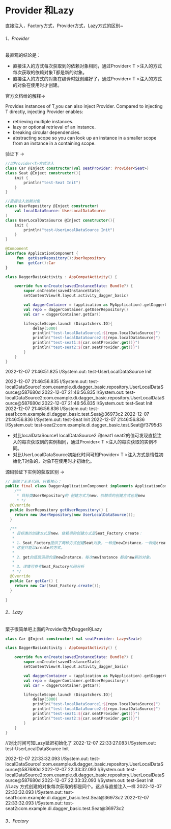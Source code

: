
# Provider 和Lazy

直接注入，Factory方式，Provider方式，Lazy方式的区别~

###### 1、Provider

最直观的结论是：

- 直接注入的方式每次获取到的依赖对象相同，通过Provider< T >注入的方式每次获取的依赖对象T都是新的对象。
- 直接注入的方式的对象在编译时就创建好了，通过Provider< T >注入的方式的对象在使用时才创建。

官方文档给的解释->

Provides instances of T,you can also inject Provider<T>. Compared to injecting T directly, injecting Provider<T> enables:

- retrieving multiple instances.
- lazy or optional retrieval of an instance.
- breaking circular dependencies.
- abstracting scope so you can look up an instance in a smaller scope from an instance in a containing scope.

验证下 ->

```kotlin
//以Provider<T>方式注入
class Car @Inject constructor(val seatProvider: Provider<Seat>)
class Seat @Inject constructor(){
    init {
        println("test-Seat Init")
    }
}
```

```kotlin
//直接注入依赖对象
class UserRepository @Inject constructor(
    val localDataSource: UserLocalDataSource
)
class UserLocalDataSource @Inject constructor(){
    init {
        println("test-UserLocalDataSource Init")
    }
}
```

```kotlin
@Component
interface ApplicationComponent {
     fun  getUserRepository():UserRepository
     fun  getCar():Car
}
```

```kotlin
class DaggerBasicActivity : AppCompatActivity() {

    override fun onCreate(savedInstanceState: Bundle?) {
        super.onCreate(savedInstanceState)
        setContentView(R.layout.activity_dagger_basic)

        val daggerContainer = (application as MyApplication).getDaggerContainer()
        val repo = daggerContainer.getUserRepository()
        val car = daggerContainer.getCar()

        lifecycleScope.launch (Dispatchers.IO){
            delay(5000)
            println("test-localDataSource1:${repo.localDataSource}")
            println("test-localDataSource2:${repo.localDataSource}")
            println("test-seat1:${car.seatProvider.get()}")
            println("test-seat2:${car.seatProvider.get()}")
        }
    }
}
```

2022-12-07 21:46:51.825 I/System.out: test-UserLocalDataSource Init

2022-12-07 21:46:56.835 I/System.out: test-localDataSource1:com.example.di.dagger_basic.repository.UserLocalDataSource@587680d
2022-12-07 21:46:56.835 I/System.out: test-localDataSource2:com.example.di.dagger_basic.repository.UserLocalDataSource@587680d
2022-12-07 21:46:56.835 I/System.out: test-Seat Init
2022-12-07 21:46:56.836 I/System.out: test-seat1:com.example.di.dagger_basic.test.Seat@36973c2
2022-12-07 21:46:56.836 I/System.out: test-Seat Init
2022-12-07 21:46:56.836 I/System.out: test-seat2:com.example.di.dagger_basic.test.Seat@f3795d3

- 对比localDataSource1 localDataSource2 和seat1 seat2的值可发现直接注入的每次获取到的实例相同，通过Provider< T >注入的每次获取的实例不同。
- 对比UserLocalDataSource初始化时间可知Provider< T >注入方式是惰性初始化T对象的，对象T在使用时才初始化。

源码验证下实例的获取区别 ->

```java
// 删除了无关代码，只看核心：
public final class DaggerApplicationComponent implements ApplicationComponent {
    /**
     * 目标类UserRepository的 创建方式为new，依赖项的创建方式也是new 
     * */
  @Override
  public UserRepository getUserRepository() {
    return new UserRepository(new UserLocalDataSource());
  }

  /**
   * 目标类的创建方式是new，依赖项的创建方式是Seat_Factory.create：
   * 
   * 1、Seat_Factory提供了两种方式创建Seat对象，一种是newInstance，一种是create-get,由于Car的构造要求Provider<Seat>
   * 这里只能以create的方式。  
   * 
   * 2、get的底层调用的是newInstance，每次newInstance 都会new新的对象。
   * 
   * 3、详情可参考Seat_Factory代码分析
   * */
  @Override
  public Car getCar() {
    return new Car(Seat_Factory.create());
  }
  
}
```
###### 2、Lazy

栗子很简单吧上面的Provider改为Dagger的Lazy

```kotlin
class Car @Inject constructor( val seatProvider: Lazy<Seat>)
```

```kotlin
class DaggerBasicActivity : AppCompatActivity() {

    override fun onCreate(savedInstanceState: Bundle?) {
        super.onCreate(savedInstanceState)
        setContentView(R.layout.activity_dagger_basic)

        val daggerContainer = (application as MyApplication).getDaggerContainer()
        val repo = daggerContainer.getUserRepository()
        val car = daggerContainer.getCar()

        lifecycleScope.launch (Dispatchers.IO){
            delay(5000)
            println("test-localDataSource1:${repo.localDataSource}")
            println("test-localDataSource2:${repo.localDataSource}")
            println("test-seat1:${car.seatProvider.get()}")
            println("test-seat2:${car.seatProvider.get()}")
        }
    }
}
```
//对比时间可知Lazy延迟初始化了
2022-12-07 22:33:27.083  I/System.out: test-UserLocalDataSource Init

2022-12-07 22:33:32.093  I/System.out: test-localDataSource1:com.example.di.dagger_basic.repository.UserLocalDataSource@587680d
2022-12-07 22:33:32.093  I/System.out: test-localDataSource2:com.example.di.dagger_basic.repository.UserLocalDataSource@587680d
2022-12-07 22:33:32.093  I/System.out: test-Seat Init
//Lazy 方式创建的对象每次获取的都是同个。这点与直接注入一样
2022-12-07 22:33:32.093  I/System.out: test-seat1:com.example.di.dagger_basic.test.Seat@36973c2
2022-12-07 22:33:32.093  I/System.out: test-seat2:com.example.di.dagger_basic.test.Seat@36973c2

###### 3、Factory
